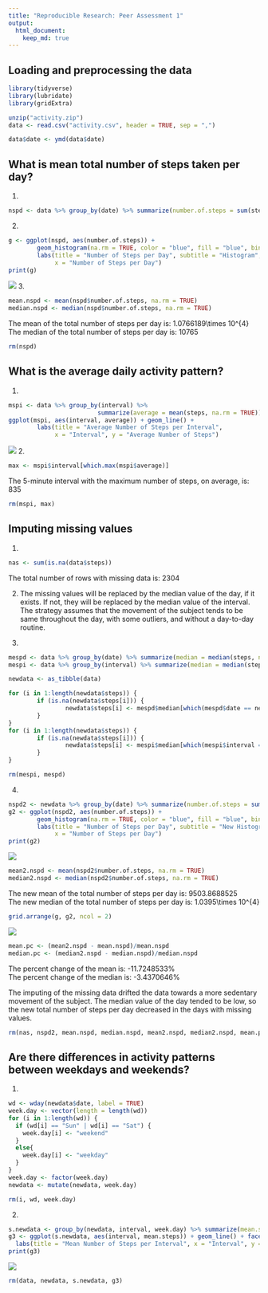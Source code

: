 ```yaml
---
title: "Reproducible Research: Peer Assessment 1"
output: 
  html_document:
    keep_md: true
---
```



## Loading and preprocessing the data

```r
library(tidyverse)
library(lubridate)
library(gridExtra)

unzip("activity.zip")
data <- read.csv("activity.csv", header = TRUE, sep = ",")

data$date <- ymd(data$date)
```


## What is mean total number of steps taken per day?
1.

```r
nspd <- data %>% group_by(date) %>% summarize(number.of.steps = sum(steps))
```
2.

```r
g <- ggplot(nspd, aes(number.of.steps)) + 
        geom_histogram(na.rm = TRUE, color = "blue", fill = "blue", bins = 61) +
        labs(title = "Number of Steps per Day", subtitle = "Histogram", 
             x = "Number of Steps per Day")
print(g)
```

![](PA1_template_files/figure-html/unnamed-chunk-3-1.png)<!-- -->
3.

```r
mean.nspd <- mean(nspd$number.of.steps, na.rm = TRUE)
median.nspd <- median(nspd$number.of.steps, na.rm = TRUE)
```
The mean of the total number of steps per day is: 1.0766189\times 10^{4}  
The median of the total number of steps per day is: 10765

```r
rm(nspd)
```

## What is the average daily activity pattern?
1.

```r
mspi <- data %>% group_by(interval) %>% 
                         summarize(average = mean(steps, na.rm = TRUE))
ggplot(mspi, aes(interval, average)) + geom_line() +
        labs(title = "Average Number of Steps per Interval", 
             x = "Interval", y = "Average Number of Steps")
```

![](PA1_template_files/figure-html/unnamed-chunk-6-1.png)<!-- -->
2.

```r
max <- mspi$interval[which.max(mspi$average)]
```
The 5-minute interval with the maximum number of steps, on average, is: 835

```r
rm(mspi, max)
```

## Imputing missing values
1.

```r
nas <- sum(is.na(data$steps))
```
The total number of rows with missing data is: 2304  
  
2. The missing values will be replaced by the median value of the day, if it exists. If not, they
will be replaced by the median value of the interval. The strategy assumes that the movement of the 
subject tends to be same throughout the day, with some outliers, and without a day-to-day routine.  
  
3.

```r
mespd <- data %>% group_by(date) %>% summarize(median = median(steps, na.rm = TRUE))
mespi <- data %>% group_by(interval) %>% summarize(median = median(steps, na.rm = TRUE))

newdata <- as_tibble(data)

for (i in 1:length(newdata$steps)) {
        if (is.na(newdata$steps[i])) {
                newdata$steps[i] <- mespd$median[which(mespd$date == newdata$date[i])]
        }
}
for (i in 1:length(newdata$steps)) {
        if (is.na(newdata$steps[i])) {
                newdata$steps[i] <- mespi$median[which(mespi$interval == newdata$interval[i])]
        }
}
```


```r
rm(mespi, mespd)
```
4.

```r
nspd2 <- newdata %>% group_by(date) %>% summarize(number.of.steps = sum(steps))
g2 <- ggplot(nspd2, aes(number.of.steps)) + 
        geom_histogram(na.rm = TRUE, color = "blue", fill = "blue", bins = 61) +
        labs(title = "Number of Steps per Day", subtitle = "New Histogram", 
             x = "Number of Steps per Day")
print(g2)
```

![](PA1_template_files/figure-html/unnamed-chunk-12-1.png)<!-- -->

```r
mean2.nspd <- mean(nspd2$number.of.steps, na.rm = TRUE)
median2.nspd <- median(nspd2$number.of.steps, na.rm = TRUE)
```
The new mean of the total number of steps per day is: 9503.8688525  
The new median of the total number of steps per day is: 1.0395\times 10^{4}

```r
grid.arrange(g, g2, ncol = 2)
```

![](PA1_template_files/figure-html/unnamed-chunk-13-1.png)<!-- -->

```r
mean.pc <- (mean2.nspd - mean.nspd)/mean.nspd
median.pc <- (median2.nspd - median.nspd)/median.nspd
```
The percent change of the mean is: -11.7248533%  
The percent change of the median is: -3.4370646%  
  
The imputing of the missing data drifted the data towards a more sedentary movement of the subject. 
The median value of the day tended to be low, so the new total number of steps per day decreased in 
the days with missing values.

```r
rm(nas, nspd2, mean.nspd, median.nspd, mean2.nspd, median2.nspd, mean.pc, median.pc, g, g2)
```
## Are there differences in activity patterns between weekdays and weekends?
1.

```r
wd <- wday(newdata$date, label = TRUE)
week.day <- vector(length = length(wd))
for (i in 1:length(wd)) {
  if (wd[i] == "Sun" | wd[i] == "Sat") {
    week.day[i] <- "weekend"
  }
  else{
    week.day[i] <- "weekday"
  }
}
week.day <- factor(week.day)
newdata <- mutate(newdata, week.day)
```

```r
rm(i, wd, week.day)
```
2.

```r
s.newdata <- group_by(newdata, interval, week.day) %>% summarize(mean.steps = mean(steps))
g3 <- ggplot(s.newdata, aes(interval, mean.steps)) + geom_line() + facet_grid(cols = vars(week.day)) + 
  labs(title = "Mean Number of Steps per Interval", x = "Interval", y = "Mean Number of Steps")
print(g3)
```

![](PA1_template_files/figure-html/unnamed-chunk-18-1.png)<!-- -->

```r
rm(data, newdata, s.newdata, g3)
```
